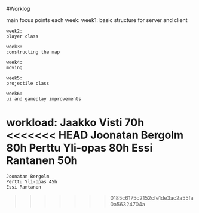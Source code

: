 #Worklog

main focus points each week:
    week1:
	basic structure for server and client

    week2:
	player class

    week3:
	constructing the map
	
    week4:
	moving

    week5:
	projectile class

    week6:
	ui and gameplay improvements

workload:
    Jaakko Visti 70h
<<<<<<< HEAD
    Joonatan Bergolm 80h
    Perttu Yli-opas 80h
    Essi Rantanen 50h
=======
    Joonatan Bergolm
    Perttu Yli-opas 45h
    Essi Rantanen
>>>>>>> 0185c6175c2152cfe1de3ac2a55fa0a56324704a
